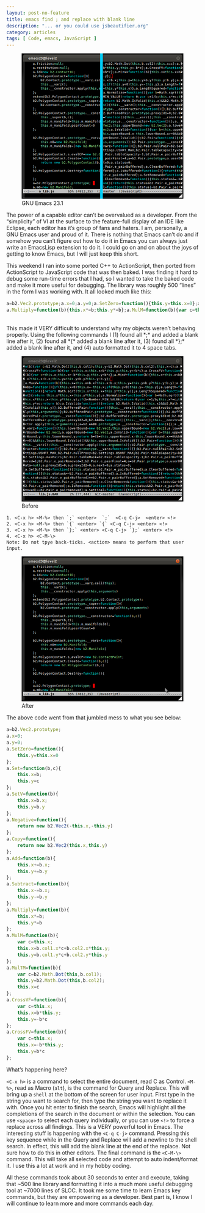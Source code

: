 ```yaml
---
layout: post-no-feature
title: emacs find ; and replace with blank line
description: "... or you could use jsbeautifier.org"
category: articles
tags: [ Code, emacs, JavaScript ]
---
```


<figure>
  <img src="/images/emacs_split.png">
  <figcaption>GNU Emacs 23.1</figcaption>
</figure>

The power of a capable editor can’t be overvalued as a developer.  From the “simplicity” of VI at the surface to the feature-full display of an IDE like Eclipse, each editor has it’s group of fans and haters.  I am, personally, a GNU Emacs user and proud of it.  There is nothing that Emacs can’t do and if somehow you can’t figure out how to do it in Emacs you can always just write an EmacsLisp extension to do it.  I could go on and on about the joys of getting to know Emacs, but I will just keep this short.

This weekend I ran into some ported C++ to ActionScript, then ported from ActionScript to JavaScript code that was then baked.  I was finding it hard to debug some run-time errors that I had, so I wanted to take the baked code and make it more useful for debugging.  The library was roughly 500 “lines” in the form I was working with. It all looked much like this:

``` javascript
a=b2.Vec2.prototype;a.x=0;a.y=0;a.SetZero=function(){this.y=this.x=0};a.Set=function(b,c){this.x=b;this.y=c};a.SetV=function(b){this.x=b.x;this.y=b.y};a.Negative=function(){return new b2.Vec2(-this.x,-this.y)};a.Copy=function(){return new b2.Vec2(this.x,this.y)};a.Add=function(b){this.x+=b.x;this.y+=b.y};a.Subtract=function(b){this.x-=b.x;this.y-=b.y};
a.Multiply=function(b){this.x*=b;this.y*=b};a.MulM=function(b){var c=this.x;this.x=b.col1.x*c+b.col2.x*this.y;this.y=b.col1.y*c+b.col2.y*this.y};a.MulTM=function(b){var c=b2.Math.Dot(this,b.col1);this.y=b2.Math.Dot(this,b.col2);this.x=c};a.CrossVF=function(b){var c=this.x;this.x=b*this.y;this.y=-b*c};a.CrossFV=function(b){var c=this.x;this.x=-b*this.y;this.y=b*c};
```
<br>
This made it VERY difficult to understand why my objects weren’t behaving properly.  Using the following commands I (1) found all *;* and added a blank line after it, (2) found all *{* added a blank line after it, (3) found all *};* added a blank line after it, and (4) auto formatted it to 4 space tabs.

<figure>
  <img src="/images/emacs_jumbled_mess.png">
  <figcaption>Before</figcaption>
</figure>

``` plaintext
1. <C-x h> <M-%> then `;` <enter>  `;`  <C-q C-j>  <enter> <!>
2. <C-x h> <M-%> then `{` <enter> `{` <C-q C-j> <enter> <!>
3. <C-x h> <M-%> then `};` <enter> <C-q C-j> `};` <enter> <!>
4. <C-x h> <C-M-\>
Note: Do not tpye back-ticks. <action> means to perform that user input.
```

<figure>
  <img src="/images/emacs_cleaned_up.png">
  <figcaption>After</figcaption>
</figure>

The above code went from that jumbled mess to what you see below:

``` javascript
a=b2.Vec2.prototype;
a.x=0;
a.y=0;
a.SetZero=function(){
    this.y=this.x=0
};
a.Set=function(b,c){
    this.x=b;
    this.y=c
};
a.SetV=function(b){
    this.x=b.x;
    this.y=b.y
};
a.Negative=function(){
    return new b2.Vec2(-this.x,-this.y)
};
a.Copy=function(){
    return new b2.Vec2(this.x,this.y)
};
a.Add=function(b){
    this.x+=b.x;
    this.y+=b.y
};
a.Subtract=function(b){
    this.x-=b.x;
    this.y-=b.y
};
a.Multiply=function(b){
    this.x*=b;
    this.y*=b
};
a.MulM=function(b){
    var c=this.x;
    this.x=b.col1.x*c+b.col2.x*this.y;
    this.y=b.col1.y*c+b.col2.y*this.y
};
a.MulTM=function(b){
    var c=b2.Math.Dot(this,b.col1);
    this.y=b2.Math.Dot(this,b.col2);
    this.x=c
};
a.CrossVF=function(b){
    var c=this.x;
    this.x=b*this.y;
    this.y=-b*c
};
a.CrossFV=function(b){
    var c=this.x;
    this.x=-b*this.y;
    this.y=b*c
};
```

What’s happening here?

`<C-x h>` is a command to select the entire document, read C as Control. `<M-%>`, read as Macro (`alt`), is the command for Query and Replace.  This will bring up a `shell` at the bottom of the screen for user input. First type in the string you want to search for, then type the string you want to replace it with.  Once you hit enter to finish the search, Emacs will highlight all the completions of the search in the document or within the selection.  You can use `<space>` to select each query individually, or you can use `<!>` to force a replace across all findings.  This is a VERY powerful tool in Emacs.  The interesting stuff is happening with the `<C-q C-j>` command.  Pressing this key sequence while in the Query and Replace will add a newline to the shell search. In effect, this will add the blank line at the end of the replace.  Not sure how to do this in other editors. The final command is the `<C-M-\>` command.  This will take all selected code and attempt to auto indent/format it.  I use this a lot at work and in my hobby coding.

All these commands took about 30 seconds to enter and execute, taking that ~500 line library and formatting it into a much more useful debugging tool at ~7000 lines of SLOC. It took me some time to learn Emacs key commands, but they are empowering as a developer.  Best part is, I know I will continue to learn more and more commands each day.